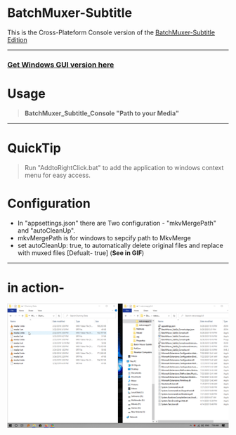 # BatchMuxer-Subtitle
This is the Cross-Plateform Console version of the [BatchMuxer-Subtitle Edition](https://github.com/DineshSolanki/Batch-Muxer-Subtitle-Edition "BatchMuxer-Subtitle-GUI")
***
### [Get Windows GUI version here](https://github.com/DineshSolanki/Batch-Muxer-Subtitle-Edition "BatchMuxer-Subtitle-GUI")
# Usage
> **BatchMuxer_Subtitle_Console "Path to your Media"**
***
# QuickTip
>Run "AddtoRightClick.bat" to add the application to windows context menu for easy access.
# Configuration
* In "appsettings.json" there are Two configuration - "mkvMergePath" and "autoCleanUp".
* mkvMergePath is for windows to sepcify path to MkvMerge
* set autoCleanUp: true, to automatically delete original files and replace with muxed files [Defualt- true] (**See in GIF**)
***
# in action-
![BatchMuxer](https://github.com/DineshSolanki/Project-Assets/blob/master/BatchMuxer/BatchMuxerConsole.gif)
